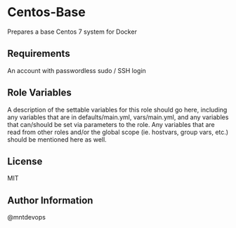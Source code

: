 Centos-Base
=========

Prepares a base Centos 7 system for Docker

Requirements
------------

An account with passwordless sudo / SSH login

Role Variables
--------------

A description of the settable variables for this role should go here, including any variables that are in defaults/main.yml, vars/main.yml, and any variables that can/should be set via parameters to the role. Any variables that are read from other roles and/or the global scope (ie. hostvars, group vars, etc.) should be mentioned here as well.

License
-------

MIT

Author Information
------------------

@mntdevops
